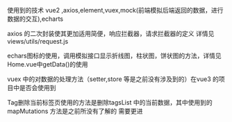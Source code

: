 使用到的技术
vue2 ,axios,element,vuex,mock(前端模拟后端返回的数据，进行数据的交互),echarts



axios 的二次封装使其更加适用简便，响应拦截器，请求拦截器的定义
详情见views/utils/request.js

echars图标的使用，调用模拟接口显示折线图，柱状图，饼状图的方法，详情见Home.vue中getData()的使用

vuex 中的对数据的处理方法（setter,store 等是之前没有涉及到的）在vue3 的项目中是否会使用到

Tag删除当前标签页使用的方法是删除tagsList 中的当前数据，其中使用到的 mapMutations 方法是之前所没有了解的
需要更进